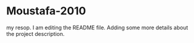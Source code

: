 # Moustafa-2010
my resop.
I am editing the README file. Adding some more details about the project description.
